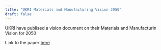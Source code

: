 ```yaml
---
title: "UKRI Materials and Manufacturing Vision 2050"
draft: false
---
```

UKRI have publised a vision document on their Materials and Manufacturin Vision for 2050

Link to the paper [here](https://github.com/alan-turing-institute/ADViCE/blob/main/content/Reports/UKRI%20Materials%20and%20Manufacturing%20Vision%202050/Innovate%20UK%20Smart%20Manufacturing.pdf)
